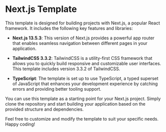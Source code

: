 # Next.js Template

This template is designed for building projects with Next.js, a popular React framework. It includes the following key features and libraries:

- **Next.js 13.5.3**: This version of Next.js provides a powerful app router that enables seamless navigation between different pages in your application.

- **TailwindCSS 3.3.2**: TailwindCSS is a utility-first CSS framework that allows you to quickly build responsive and customizable user interfaces. This template includes version 3.3.2 of TailwindCSS.

- **TypeScript**: The template is set up to use TypeScript, a typed superset of JavaScript that enhances your development experience by catching errors and providing better tooling support.

You can use this template as a starting point for your Next.js project. Simply clone the repository and start building your application based on the provided structure and dependencies.

Feel free to customize and modify the template to suit your specific needs. Happy coding!
